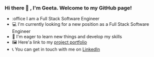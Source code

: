 ### Hi there 👋 , I'm Geeta. Welcome to my GitHub page!

- :office  I am a Full Stack Software Engineer
- :computer:  I'm currently looking for a new position as a Full Stack Software Engineer
- :seedling:  I'm eager to learn new things and develop my skills
- :framed_picture:  Here'a link to my [project portfolio](https://gk230.github.io/project-portfolio/)
- :telephone_receiver:  You can get in touch with me on [LinkedIn](https://www.linkedin.com/in/geeta-kotecha-59729816/)

<!--
**GK230/GK230** is a ✨ _special_ ✨ repository because its `README.md` (this file) appears on your GitHub profile.

Here are some ideas to get you started:

- 🔭 I’m currently working on ...
- 🌱 I’m currently learning ...
- 👯 I’m looking to collaborate on ...
- 🤔 I’m looking for help with ...
- 💬 Ask me about ...
- 📫 How to reach me: ...
- 😄 Pronouns: ...
- ⚡ Fun fact: ...
-->

